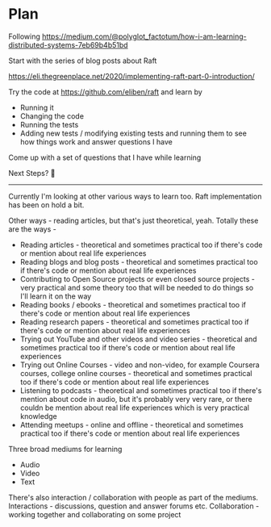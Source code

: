# Plan

Following https://medium.com/@polyglot_factotum/how-i-am-learning-distributed-systems-7eb69b4b51bd

Start with the series of blog posts about Raft

https://eli.thegreenplace.net/2020/implementing-raft-part-0-introduction/

Try the code at https://github.com/eliben/raft and learn by
- Running it
- Changing the code
- Running the tests
- Adding new tests / modifying existing tests and running them to see how things work and answer questions I have

Come up with a set of questions that I have while learning

Next Steps? 🤔

---

Currently I'm looking at other various ways to learn too. Raft implementation has been on hold a bit.

Other ways - reading articles, but that's just theoretical, yeah. Totally these are the ways -

- Reading articles - theoretical and sometimes practical too if there's code or mention about real life experiences
- Reading blogs and blog posts - theoretical and sometimes practical too if there's code or mention about real life experiences
- Contributing to Open Source projects or even closed source projects - very practical and some theory too that will be needed to do things so I'll learn it on the way
- Reading books / ebooks - theoretical and sometimes practical too if there's code or mention about real life experiences
- Reading research papers - theoretical and sometimes practical too if there's code or mention about real life experiences
- Trying out YouTube and other videos and video series - theoretical and sometimes practical too if there's code or mention about real life experiences
- Trying out Online Courses - video and non-video, for example Coursera courses, college online courses - theoretical and sometimes practical too if there's code or mention about real life experiences
- Listening to podcasts - theoretical and sometimes practical too if there's mention about code in audio, but it's probably very very rare, or there couldn be mention about real life experiences which is very practical knowledge
- Attending meetups - online and offline - theoretical and sometimes practical too if there's code or mention about real life experiences

Three broad mediums for learning
- Audio
- Video
- Text

There's also interaction / collaboration with people as part of the mediums. Interactions - discussions, question and answer forums etc. Collaboration - working together and collaborating on some project
